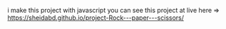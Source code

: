 i make this project with javascript
you can see this project at live here =>  https://sheidabd.github.io/project-Rock---paper---scissors/
